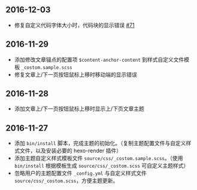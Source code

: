 ## 2016-12-03
- 修复自定义代码字体大小时，代码块的显示错误 [#71](https://github.com/ahonn/hexo-theme-even/issues/71)

## 2016-11-29
- 添加修改文章锚点的配置项 `$content-anchor-content` 到样式自定义文件模板 `_costom.sample.scss`
- 修复文章上/下一页按钮鼠标上移时移动端的显示错误

## 2016-11-28
- 添加文章上/下一页按钮鼠标上移时显示上/下页文章主题

## 2016-11-27
- 添加 `bin/install` 脚本，完成主题的初始化。（复制主题配置文件与自定义样式文件，以及安装必要的 hexo-render 插件）
- 添加主题自定义样式模板文件 `source/css/_costom.sample.scss`。（使用 `bin/install` 根据模板生成 `source/css/_costom.scss` 可自定义主题样式）
- 忽略用户的主题配置文件 `_config.yml` 与自定义样式文件 `source/css/_costom.scss`，方便主题更新。
